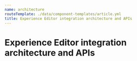 ```yaml
---
name: architecture
routeTemplate: ./data/component-templates/article.yml
title: Experience Editor integration architecture and APIs
---
```

# Experience Editor integration architecture and APIs